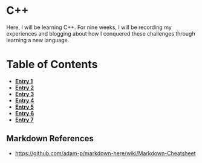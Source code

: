# C++

Here, I will be learning C++. For nine weeks, I will be recording 
my experiences and blogging about how I conquered these challenges
through learning a new language.

# Table of Contents
* [**Entry 1**](entries/entry01-plan.md)
* [**Entry 2**](entries/entry02-baby-steps.md)
* [**Entry 3**](entries/entry03-starting.md)
* [**Entry 4**](entries/entry04-the-exploring.md)
* [**Entry 5**](entries/entry05-outputting-user-info.md)
* [**Entry 6**](entries/entry06-deciding-what-to-do.md)
* [**Entry 7**](entries/entry07-busy-bee.md)
<!--* [**Entry 8**](entries/entry08-.md)-->
<!--* [**Entry 9**](entries/entry09-.md)-->

## Markdown References
* https://github.com/adam-p/markdown-here/wiki/Markdown-Cheatsheet